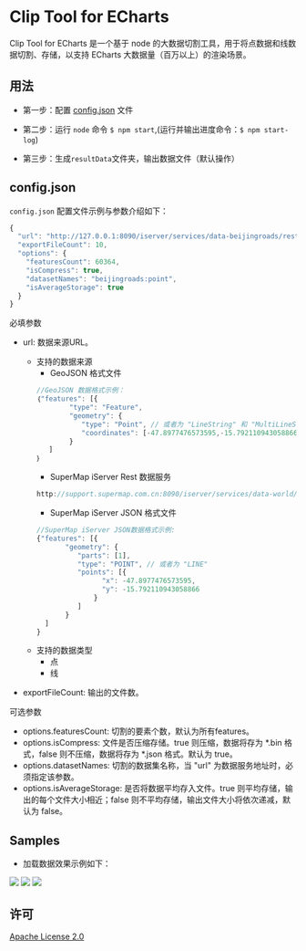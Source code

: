 # Clip Tool for ECharts

Clip Tool for ECharts 是一个基于 node 的大数据切割工具，用于将点数据和线数据切割、存储，以支持 ECharts 大数据量（百万以上）的渲染场景。

## 用法

* 第一步：配置 [config.json](#config) 文件

* 第二步：运行 `node` 命令 `$ npm start`,(运行并输出进度命令：`$ npm start-log`)

* 第三步：生成`resultData`文件夹，输出数据文件（默认操作）

<h2 id='config'>config.json</h2>

`config.json` 配置文件示例与参数介绍如下：
``` javascript
{
  "url": "http://127.0.0.1:8090/iserver/services/data-beijingroads/rest/data",
  "exportFileCount": 10,
  "options": {
    "featuresCount": 60364,
    "isCompress": true,
    "datasetNames": "beijingroads:point", 
    "isAverageStorage": true
  }
}
```
 必填参数
* url: 数据来源URL。
  * 支持的数据来源
    * GeoJSON 格式文件
    ``` javascript
    //GeoJSON 数据格式示例：
    ｛"features": [{
            "type": "Feature",
            "geometry": {
               "type": "Point", // 或者为 "LineString" 和 "MultiLineString"
               "coordinates": [-47.8977476573595,-15.792110943058866]
            }
       ]
    ｝
    ```
    *  SuperMap iServer Rest 数据服务
    ``` javascript
    http://support.supermap.com.cn:8090/iserver/services/data-world/rest/data
    ```
    *  SuperMap iServer JSON 格式文件
    ``` javascript
    //SuperMap iServer JSON数据格式示例:
    {"features": [{
           "geometry": {
              "parts": [1],
              "type": "POINT", // 或者为 "LINE"
              "points": [{
                    "x": -47.8977476573595,
                    "y": -15.792110943058866
                  }
              ]
           }
      ]
    }
    ```
  * 支持的数据类型
    * 点
    * 线
    
* exportFileCount: 输出的文件数。

可选参数
* options.featuresCount: 切割的要素个数，默认为所有features。
* options.isCompress: 文件是否压缩存储。true 则压缩，数据将存为 *.bin 格式，false 则不压缩，数据将存为 *.json 格式。默认为 true。
* options.datasetNames: 切割的数据集名称，当 "url" 为数据服务地址时，必须指定该参数。
* options.isAverageStorage: 是否将数据平均存入文件。true 则平均存储，输出的每个文件大小相近；false 则不平均存储，输出文件大小将依次递减，默认为 false。


## Samples

* 加载数据效果示例如下：

 [![](http://iclient.supermap.io/dev/examples/mapboxgl/img/mb_echartsLinesMillionsWaterSystem.png)](http://iclient.supermap.io/dev/examples/mapboxgl/editor.html#echarts_linesDrawMillionsWaterSystem)
 [![](http://iclient.supermap.io/dev/examples/leaflet/img/l_echartsLinesMillionsRoads.png)](http://iclient.supermap.io/dev/examples/leaflet/editor.html#echarts_linesDrawMillionsRoadsNetwork_50WFeatures)
 [![](http://iclient.supermap.io/dev/examples/openlayers/img/ol_echartsLinesMillionsBeijingRoads.png)](http://iclient.supermap.io/dev/examples/openlayers/editor.html#echarts_linesDrawMillionsBeijingRoadsNetwork)

## 许可

[ Apache License 2.0 ](./LICENSE)
